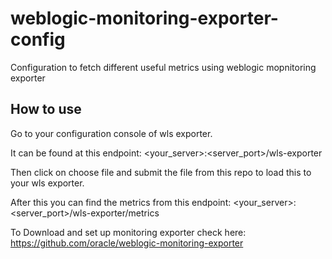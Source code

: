 # weblogic-monitoring-exporter-config
Configuration to fetch different useful metrics using weblogic mopnitoring exporter

## How to use

Go to your configuration console of wls exporter. 

It can be found at this endpoint: <your_server>:<server_port>/wls-exporter

Then click on choose file and submit the file from this repo to load this to your wls exporter.

After this you can find the metrics from this endpoint: <your_server>:<server_port>/wls-exporter/metrics

To Download and set up monitoring exporter check here: https://github.com/oracle/weblogic-monitoring-exporter
